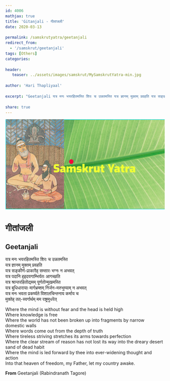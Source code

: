 ```yaml
---
id: 4006    
mathjax: true
title: 'Gitanjali - गीतांजली'
date: 2020-03-13

permalink: /samskrutyatra/geetanjali
redirect_from: 
  - '/samskrut/geetanjali'
tags: [Others]
categories:

header:
   teaser: ../assets/images/samskrut/MySamskrutYatra-min.jpg

author: 'Hari Thapliyaal'

excerpt: "Geetanjali यत्र मनः भयरहितमस्ति शिरः च उन्नतमस्ति यत्र ज्ञानम् मुक्तम् प्रवहति यत्र सङ्कीर्ण-प्राकारैह् सम्सारः भग्नः न अभवत् यत्र पदानि ह्इदयगाम्भिर्यतः आगच्छति यत्र श्रान्तरहितॊद्यमम् पूर्णतॊन्मुखमस्ति यत्र बुधिधारायाः मार्गभ्रम्शम् निर्जन-मरुभुम्याम् न अभवत् यत्र मनः भवता प्रकर्ष्यते विशालचिन्तनाय कर्माय च मुक्तेह् तत्-स्वर्गार्थम्"

share: true
---
```

![](../assets/images/samskrut/MySamskrutYatra-min.jpg)

# गीतांजली

## Geetanjali

यत्र मनः भयरहितमस्ति शिरः च उन्नतमस्ति  
यत्र ज्ञानम् मुक्तम् प्रवहति  
यत्र सङ्कीर्ण-प्राकारैह् सम्सारः भग्नः न अभवत्  
यत्र पदानि ह्इदयगाम्भिर्यतः आगच्छति  
यत्र श्रान्तरहितॊद्यमम् पूर्णतॊन्मुखमस्ति  
यत्र बुधिधारायाः मार्गभ्रम्शम् निर्जन-मरुभुम्याम् न अभवत्  
यत्र मनः भवता प्रकर्ष्यते विशालचिन्तनाय कर्माय च  
मुक्तेह् तत्-स्वर्गार्थम् मम राष्ट्रमुधरॆत्

Where the mind is without fear and the head is held high  
Where knowledge is free  
Where the world has not been broken up into fragments by narrow domestic walls  
Where words come out from the depth of truth  
Where tireless striving stretches its arms towards perfection  
Where the clear stream of reason has not lost its way into the dreary desert sand of dead habit  
Where the mind is led forward by thee into ever-widening thought and action  
Into that heaven of freedom, my Father, let my country awake.  
  
**From** Geetanjali (Rabindranath Tagore)

